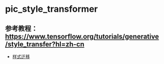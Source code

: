 # pic_style_transformer

## 参考教程： https://www.tensorflow.org/tutorials/generative/style_transfer?hl=zh-cn

- [样式迁移](图片样式迁移.ipynb)